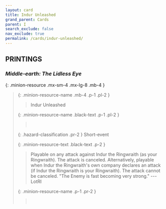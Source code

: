 ```yaml
---
layout: card
title: Indur Unleashed
grand_parent: Cards
parent: I
search_exclude: false
nav_exclude: true
permalink: /cards/indur-unleashed/
---
```


## PRINTINGS


### _Middle-earth: The Lidless Eye_

{: .minion-resource .mx-sm-4 .mx-lg-8 .mb-4 }
> {: .minion-resource-name .mb-4 .p-1 .pl-2 }
> > <div class="hazard-mp"></div>
> > <div class="card-name">Indur Unleashed</div>
>
> {: .minion-resource-name .black-text .p-1 .pl-2 }
> > &nbsp;
>
> {: .hazard-classification .pr-2 }
> Short-event
>
> {: .minion-resource-text .black-text .p-2 }
> > Playable on any attack against Indur the Ringwraith (as your Ringwraith). The attack is canceled. Alternatively, playable when Indur the Ringwraith's own company declares an attack (if Indur the Ringwraith is your Ringwraith). The attack cannot be canceled.   "The Enemy is fast becoming very strong." ---LotRI 
> 
> {: .minion-resource-name .p-1 .pr-2 }
> > <div class="card-shield"></div>
> > <div class="card-corruption-white">&nbsp;</div>
